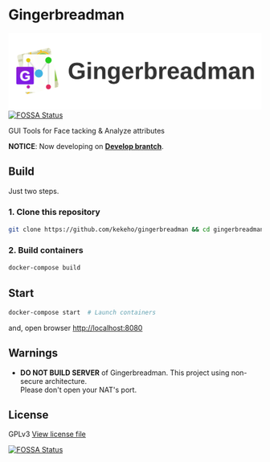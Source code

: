 # Gingerbreadman

![gmtitle](docs/logo/gmtitle.svg) [![FOSSA Status](https://app.fossa.io/api/projects/git%2Bgithub.com%2Fkekeho%2FGingerbreadman.svg?type=shield)](https://app.fossa.io/projects/git%2Bgithub.com%2Fkekeho%2FGingerbreadman?ref=badge_shield)
 
GUI Tools for Face tacking & Analyze attributes

**NOTICE**: Now developing on **[Develop brantch](https://github.com/kekeho/Gingerbreadman/tree/develop)**.

## Build

Just two steps.

### 1. Clone this repository

```sh
git clone https://github.com/kekeho/gingerbreadman && cd gingerbreadman
```

### 2. Build containers

```sh
docker-compose build
```

## Start

```sh
docker-compose start  # Launch containers
```

and, open browser [http://localhost:8080](http://localhost:8080)

## Warnings

- **DO NOT BUILD SERVER** of Gingerbreadman.
    This project using non-secure architecture.  
    Please don't open your NAT's port.

## License

GPLv3 [View license file](./LICENSE)


[![FOSSA Status](https://app.fossa.io/api/projects/git%2Bgithub.com%2Fkekeho%2FGingerbreadman.svg?type=large)](https://app.fossa.io/projects/git%2Bgithub.com%2Fkekeho%2FGingerbreadman?ref=badge_large)